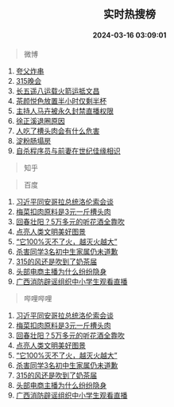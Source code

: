 <div align="center"><h2>实时热搜榜</h2><h4>2024-03-16 03:09:01</h4></div>

> 微博  

1. [夸父炸串](https://s.weibo.com/weibo?q=%E5%A4%B8%E7%88%B6%E7%82%B8%E4%B8%B2&t=31&band_rank=1&Refer=top)<br />
2. [315晚会](https://s.weibo.com/weibo?q=%23315%E6%99%9A%E4%BC%9A%23&t=31&band_rank=2&Refer=top)<br />
3. [长五遥八运载火箭运抵文昌](https://s.weibo.com/weibo?q=%23%E9%95%BF%E4%BA%94%E9%81%A5%E5%85%AB%E8%BF%90%E8%BD%BD%E7%81%AB%E7%AE%AD%E8%BF%90%E6%8A%B5%E6%96%87%E6%98%8C%23&t=31&band_rank=3&Refer=top)<br />
4. [茶颜悦色放置半小时仅剩半杯](https://s.weibo.com/weibo?q=%23%E8%8C%B6%E9%A2%9C%E6%82%A6%E8%89%B2%E6%94%BE%E7%BD%AE%E5%8D%8A%E5%B0%8F%E6%97%B6%E4%BB%85%E5%89%A9%E5%8D%8A%E6%9D%AF%23&t=31&band_rank=4&Refer=top)<br />
5. [主持人马卉被永久封禁直播权限](https://s.weibo.com/weibo?q=%23%E4%B8%BB%E6%8C%81%E4%BA%BA%E9%A9%AC%E5%8D%89%E8%A2%AB%E6%B0%B8%E4%B9%85%E5%B0%81%E7%A6%81%E7%9B%B4%E6%92%AD%E6%9D%83%E9%99%90%23&t=31&band_rank=5&Refer=top)<br />
6. [徐正溪退圈原因](https://s.weibo.com/weibo?q=%23%E5%BE%90%E6%AD%A3%E6%BA%AA%E9%80%80%E5%9C%88%E5%8E%9F%E5%9B%A0%23&t=31&band_rank=6&Refer=top)<br />
7. [人吃了槽头肉会有什么危害](https://s.weibo.com/weibo?q=%23%E4%BA%BA%E5%90%83%E4%BA%86%E6%A7%BD%E5%A4%B4%E8%82%89%E4%BC%9A%E6%9C%89%E4%BB%80%E4%B9%88%E5%8D%B1%E5%AE%B3%23&t=31&band_rank=7&Refer=top)<br />
8. [淀粉肠塌房](https://s.weibo.com/weibo?q=%E6%B7%80%E7%B2%89%E8%82%A0%E5%A1%8C%E6%88%BF&t=31&band_rank=8&Refer=top)<br />
9. [自杀程序员与前妻在世纪佳缘相识](https://s.weibo.com/weibo?q=%23%E8%87%AA%E6%9D%80%E7%A8%8B%E5%BA%8F%E5%91%98%E4%B8%8E%E5%89%8D%E5%A6%BB%E5%9C%A8%E4%B8%96%E7%BA%AA%E4%BD%B3%E7%BC%98%E7%9B%B8%E8%AF%86%23&t=31&band_rank=9&Refer=top)<br />

> 知乎  


> 百度  

1. [习近平同安哥拉总统洛伦索会谈](https://www.baidu.com/s?wd=%E4%B9%A0%E8%BF%91%E5%B9%B3%E5%90%8C%E5%AE%89%E5%93%A5%E6%8B%89%E6%80%BB%E7%BB%9F%E6%B4%9B%E4%BC%A6%E7%B4%A2%E4%BC%9A%E8%B0%88&sa=fyb_news&rsv_dl=fyb_news)<br />
2. [梅菜扣肉原料是3元一斤槽头肉](https://www.baidu.com/s?wd=%E6%A2%85%E8%8F%9C%E6%89%A3%E8%82%89%E5%8E%9F%E6%96%99%E6%98%AF3%E5%85%83%E4%B8%80%E6%96%A4%E6%A7%BD%E5%A4%B4%E8%82%89&sa=fyb_news&rsv_dl=fyb_news)<br />
3. [回春壮阳？5万多元的听花酒全靠吹](https://www.baidu.com/s?wd=%E5%9B%9E%E6%98%A5%E5%A3%AE%E9%98%B3%EF%BC%9F5%E4%B8%87%E5%A4%9A%E5%85%83%E7%9A%84%E5%90%AC%E8%8A%B1%E9%85%92%E5%85%A8%E9%9D%A0%E5%90%B9&sa=fyb_news&rsv_dl=fyb_news)<br />
4. [点亮人类文明美好图景](https://www.baidu.com/s?wd=%E7%82%B9%E4%BA%AE%E4%BA%BA%E7%B1%BB%E6%96%87%E6%98%8E%E7%BE%8E%E5%A5%BD%E5%9B%BE%E6%99%AF&sa=fyb_news&rsv_dl=fyb_news)<br />
5. [“它100%灭不了火，越灭火越大”](https://www.baidu.com/s?wd=%E2%80%9C%E5%AE%83100%25%E7%81%AD%E4%B8%8D%E4%BA%86%E7%81%AB%EF%BC%8C%E8%B6%8A%E7%81%AD%E7%81%AB%E8%B6%8A%E5%A4%A7%E2%80%9D&sa=fyb_news&rsv_dl=fyb_news)<br />
6. [杀害同学3名初中生家属仍未道歉](https://www.baidu.com/s?wd=%E6%9D%80%E5%AE%B3%E5%90%8C%E5%AD%A63%E5%90%8D%E5%88%9D%E4%B8%AD%E7%94%9F%E5%AE%B6%E5%B1%9E%E4%BB%8D%E6%9C%AA%E9%81%93%E6%AD%89&sa=fyb_news&rsv_dl=fyb_news)<br />
7. [315的风还是吹到了奶茶届](https://www.baidu.com/s?wd=315%E7%9A%84%E9%A3%8E%E8%BF%98%E6%98%AF%E5%90%B9%E5%88%B0%E4%BA%86%E5%A5%B6%E8%8C%B6%E5%B1%8A&sa=fyb_news&rsv_dl=fyb_news)<br />
8. [头部电商主播为什么纷纷隐身](https://www.baidu.com/s?wd=%E5%A4%B4%E9%83%A8%E7%94%B5%E5%95%86%E4%B8%BB%E6%92%AD%E4%B8%BA%E4%BB%80%E4%B9%88%E7%BA%B7%E7%BA%B7%E9%9A%90%E8%BA%AB&sa=fyb_news&rsv_dl=fyb_news)<br />
9. [广西消防辟谣组织中小学生观看直播](https://www.baidu.com/s?wd=%E5%B9%BF%E8%A5%BF%E6%B6%88%E9%98%B2%E8%BE%9F%E8%B0%A3%E7%BB%84%E7%BB%87%E4%B8%AD%E5%B0%8F%E5%AD%A6%E7%94%9F%E8%A7%82%E7%9C%8B%E7%9B%B4%E6%92%AD&sa=fyb_news&rsv_dl=fyb_news)<br />

> 哔哩哔哩  

1. [习近平同安哥拉总统洛伦索会谈](https://www.baidu.com/s?wd=%E4%B9%A0%E8%BF%91%E5%B9%B3%E5%90%8C%E5%AE%89%E5%93%A5%E6%8B%89%E6%80%BB%E7%BB%9F%E6%B4%9B%E4%BC%A6%E7%B4%A2%E4%BC%9A%E8%B0%88&sa=fyb_news&rsv_dl=fyb_news)<br />
2. [梅菜扣肉原料是3元一斤槽头肉](https://www.baidu.com/s?wd=%E6%A2%85%E8%8F%9C%E6%89%A3%E8%82%89%E5%8E%9F%E6%96%99%E6%98%AF3%E5%85%83%E4%B8%80%E6%96%A4%E6%A7%BD%E5%A4%B4%E8%82%89&sa=fyb_news&rsv_dl=fyb_news)<br />
3. [回春壮阳？5万多元的听花酒全靠吹](https://www.baidu.com/s?wd=%E5%9B%9E%E6%98%A5%E5%A3%AE%E9%98%B3%EF%BC%9F5%E4%B8%87%E5%A4%9A%E5%85%83%E7%9A%84%E5%90%AC%E8%8A%B1%E9%85%92%E5%85%A8%E9%9D%A0%E5%90%B9&sa=fyb_news&rsv_dl=fyb_news)<br />
4. [点亮人类文明美好图景](https://www.baidu.com/s?wd=%E7%82%B9%E4%BA%AE%E4%BA%BA%E7%B1%BB%E6%96%87%E6%98%8E%E7%BE%8E%E5%A5%BD%E5%9B%BE%E6%99%AF&sa=fyb_news&rsv_dl=fyb_news)<br />
5. [“它100%灭不了火，越灭火越大”](https://www.baidu.com/s?wd=%E2%80%9C%E5%AE%83100%25%E7%81%AD%E4%B8%8D%E4%BA%86%E7%81%AB%EF%BC%8C%E8%B6%8A%E7%81%AD%E7%81%AB%E8%B6%8A%E5%A4%A7%E2%80%9D&sa=fyb_news&rsv_dl=fyb_news)<br />
6. [杀害同学3名初中生家属仍未道歉](https://www.baidu.com/s?wd=%E6%9D%80%E5%AE%B3%E5%90%8C%E5%AD%A63%E5%90%8D%E5%88%9D%E4%B8%AD%E7%94%9F%E5%AE%B6%E5%B1%9E%E4%BB%8D%E6%9C%AA%E9%81%93%E6%AD%89&sa=fyb_news&rsv_dl=fyb_news)<br />
7. [315的风还是吹到了奶茶届](https://www.baidu.com/s?wd=315%E7%9A%84%E9%A3%8E%E8%BF%98%E6%98%AF%E5%90%B9%E5%88%B0%E4%BA%86%E5%A5%B6%E8%8C%B6%E5%B1%8A&sa=fyb_news&rsv_dl=fyb_news)<br />
8. [头部电商主播为什么纷纷隐身](https://www.baidu.com/s?wd=%E5%A4%B4%E9%83%A8%E7%94%B5%E5%95%86%E4%B8%BB%E6%92%AD%E4%B8%BA%E4%BB%80%E4%B9%88%E7%BA%B7%E7%BA%B7%E9%9A%90%E8%BA%AB&sa=fyb_news&rsv_dl=fyb_news)<br />
9. [广西消防辟谣组织中小学生观看直播](https://www.baidu.com/s?wd=%E5%B9%BF%E8%A5%BF%E6%B6%88%E9%98%B2%E8%BE%9F%E8%B0%A3%E7%BB%84%E7%BB%87%E4%B8%AD%E5%B0%8F%E5%AD%A6%E7%94%9F%E8%A7%82%E7%9C%8B%E7%9B%B4%E6%92%AD&sa=fyb_news&rsv_dl=fyb_news)<br />
